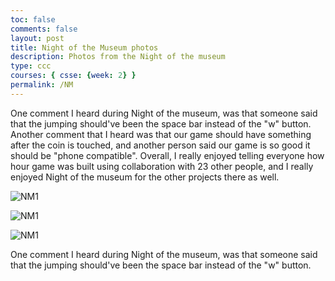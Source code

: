 ```yaml
---
toc: false
comments: false
layout: post
title: Night of the Museum photos
description: Photos from the Night of the museum
type: ccc
courses: { csse: {week: 2} }
permalink: /NM
---
```

One comment I heard during Night of the museum, was that someone said that the jumping should've been the space bar instead of the "w" button. Another comment that I heard was that our game should have something after the coin is touched, and another person said our game is so good it should be "phone compatible". Overall, I really enjoyed telling everyone how hour game was built using collaboration with 23 other people, and I really enjoyed Night of the museum for the other projects there as well. 

![NM1]({{site.baseurl}}/images/IMG_7557.jpg)

![NM1]({{site.baseurl}}/images/IMG_7558.jpg)

![NM1]({{site.baseurl}}/images/IMG_7561.jpg)

One comment I heard during Night of the museum, was that someone said that the jumping should've been the space bar instead of the "w" button. 